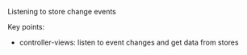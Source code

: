 Listening to store change events

Key points:

 - controller-views: listen to event changes and get data from stores
